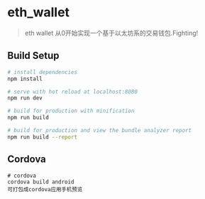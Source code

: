# eth_wallet

> eth wallet 从0开始实现一个基于以太坊系的交易钱包.Fighting!

## Build Setup

``` bash
# install dependencies
npm install

# serve with hot reload at localhost:8080
npm run dev

# build for production with minification
npm run build

# build for production and view the bundle analyzer report
npm run build --report
```

## Cordova
```
# cordova 
cordova build android
可打包成cordova应用手机预览
```


